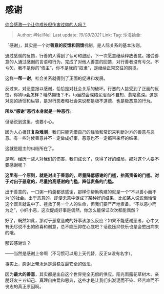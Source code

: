 # 感谢
[你会感激一个让你成长但伤害过你的人吗？](https://www.zhihu.com/question/396395895/answer/1342564707)

> Author: #NellNell
> Last update: *19/08/2021*
> Link:
> Tag:
> 沙海拾金:

「感谢」，其实是一个对**善意的反馈和回馈**机制。是人际关系的基本法则。

通过感谢的反馈，行善的人得到了认可和鼓励，下一次愿意继续释放善意。接受善意的人通过感谢的言语和行为，完成了对他人善意的回馈，对行善者没有亏欠。不亏欠，我不是你的“债主”，你不是我的“奴隶”，是继续正常交往的前提。

这样**一帮一谢**，社会关系就得到了正面的促进和发展。

反过来，对恶意报以感谢，恰恰是对社会关系的破坏。行恶的人接受到了正面的反馈，你猜ta会怎样？幡然悔悟？不。ta当然会深陷泥沼而不自知、愈陷愈深。这是对恶的娇惯和纵容，是对行恶者和社会来说都是极不道德、也是极恶意的行为。

**所以“感谢”恶行本身就是一种恶行。**

但话说到这里，也要小心。

因为人心极其**复杂难测**，我们只能凭借自己的经验和常识来判断对方的善意与恶意。有一些时候善意并不一定做成好事，恶意也不一定都带来坏的结果。

这就是题主的纠结所在了。

是啊，经历一些人对我们的伤害，我们成长了，获得了好的结局，那对这个人要不要感谢呢？

**这里有一个原则，就是对出于善意的，尽量降低感谢的门槛，抬高责备的门槛。对于对出于恶意的，尽量抬高感谢的门槛，降低责备的门槛。**

出于善意的，一口粥一杓羹都该感谢，那样你帮助构建的就是一个“不以善小而不为”的社会。出于恶意的，即便无意中促成了某种好的结果，比如某人说谎但恰恰这个谎言就说中了、拯救了另一个人的生命，但我们要严严地责备。“不以恶小而为之”，小奸小恶，这次促成好事是偶然，你怎么能保证次次都能偶然？

好了，既然如此，那对于恶意造成的好事该怎么反应？如果不能感谢恶者，心中又有无尽说不出的欣喜和谢意，总不能压抑在心底吧？话说压抑快乐也是会憋出病来的哦。

那该感谢谁？

——当然是感谢上帝啊（不习惯可以用上天代替，反正ta没有名字）。

事实上，感谢上帝永远是最稳妥最安全的做法。

因为**最大的善意**，其实都是出自这个世界完全无偿的供应。阳光雨露花草树木、亲朋好友三五知己、真理自由爱和恩典，这些才是让我们出淤泥而不染、经苦难而不丧志的真正原因啊。
